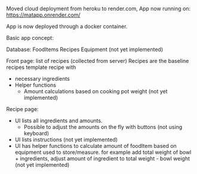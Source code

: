 Moved cloud deployment from heroku to render.com, App now running on:
https://matapp.onrender.com/

App is now deployed through a docker container. 

Basic app concept:

Database:
FoodItems
Recipes
Equipment (not yet implemented)

Front page: list of recipes (collected from server)
Recipes are the baseline recipes template recipe with
- necessary ingredients
- Helper functions
  - Amount calculations based on cooking pot weight (not yet implemented)

Recipe page:
- UI lists all ingredients and amounts.
  - Possible to adjust the amounts on the fly with buttons (not using keyboard)
- UI lists instructions (not yet implemented)
- UI has helper functions to calculate amount of foodItem based on equipment used to store/measure. for example add total weight of bowl + ingredients, adjust amount of ingredient to total weight - bowl weight (not yet implemented)

